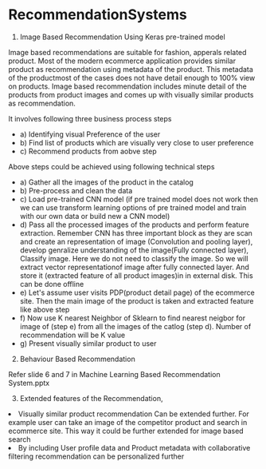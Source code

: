 # RecommendationSystems

1) Image Based Recommendation Using Keras pre-trained model

Image based recommendations are suitable for fashion, apperals related product. Most of the modern ecommerce application provides similar product as recommendation using metadata of the product. This metadata of the productmost of the cases does not have detail enough to 100% view on products. Image based recommendation includes minute detail of the products from product images and comes up with visually similar products as recommendation.

It involves following three business process steps
<ul>
<li>a) Identifying visual Preference of the user</li> <li>b) Find list of products which are visually very close to user preference </li>
<li>c) Recommend products from aobve step </li>
</ul>
Above steps could be achieved using following technical steps
<ul>
 <li>a) Gather all the images of the product in the catalog</li><li>b) Pre-process and clean the data</li> <li>c) Load pre-trained CNN model (if pre trained model does not work then we can use transform learning options of pre trained model and train with our own data or build new a CNN model)</li> <li>d) Pass all the processed images of the products and perform feature extraction. Remember CNN has three important block as they are scan and create an representation of image (Convolution and pooling layer), develop genralize understanding of the image(Fully connected layer), Classify image. Here we do not need to classify the image. So we will extract vector representationof image after fully connected layer. And store it (extracted feature of all product images)in in external disk. This can be done offline</li><li>e) Let's assume user visits PDP(product detail page) of the ecommerce site. Then the main image of the product is taken and extracted feature like above step</li><li>f) Now use K nearest Neighbor of Sklearn to find nearest neigbor for image of (step e) from all the images of the catlog (step d). Number of recommendation will be K value</li><li>g) Present visually similar product to user</li>
 </ul>
 
 2) Behaviour Based Recommendation
 
 Refer slide 6 and 7 in Machine Learning Based Recommendation System.pptx
 
 3) Extended features of the Recommendation,
 </ul>
 <li>Visually similar product recommendation Can be extended further. For example user can take an image of the competitor product and search in ecommerce site. This way it could be further extended for image based search</li><li>By including User profile data and Product metadata with collaborative filtering recommendation can be personalized further</li>

